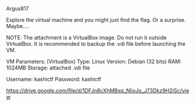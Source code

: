 Argus817

Explore the virtual machine and you might just find the flag. Or a surprise. Maybe....

NOTE: The attachment is a VirtualBox image. Do not run it outside VirtualBox. It is recommended to backup the .vdi file before launching the VM.

VM Parameters: (VirtualBox)
Type: Linux
Version: Debian (32 bits)
RAM: 1024MB
Storage: attached .vdi file

Username: kashictf
Password: kashictf

https://drive.google.com/file/d/1DFJn8cXhMBxq_NIixJo_J73Dkz9H2iSc/view
